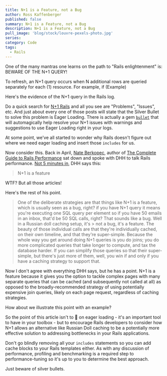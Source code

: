 ```yaml
---
title: N+1 is a Feature, not a Bug
author: Ross Kaffenberger
published: false
summary: N+1 is a Feature, not a Bug
description: N+1 is a Feature, not a Bug
pull_image: 'blog/stock/louvre-pexels-photo.jpg'
series:
category: Code
tags:
  - Rails
---
```


One of the many mantras one learns on the path to "Rails enlightenment" is:
BEWARE OF THE N+1 QUERY!

To refresh, an N+1 query occurs when N additional rows are queried separately for each (1) resource. For example, if (Example)

Here's the evidence of the N+1 query in the Rails log.

Do a quick search for [N+1 Rails](https://www.google.com/search?q=N%2B1+Rails&oq=N%2B1+Rails&aqs=chrome..69i57j69i60l2.2907j0j1&sourceid=chrome&ie=UTF-8) and all you see are "Problems", "Issues", etc. And just about every one of those posts will state that the Silver Bullet to solve this problem is Eager Loading. There is actually a gem [`bullet`](https://github.com/flyerhzm/bullet) that will automagically help resolve your N+1 issues with warnings and suggestions to use Eager Loading right in your logs.

At some point, we've all started to wonder why Rails doesn't figure out where we
need eager loading and insert those `includes` for us.

Now consider this. Back in April, [Nate Berkopec](http://nateberkopec.com/), author of [The Complete Guide to Rails Performance](https://www.railsspeed.com/) sat down and spoke with DHH to talk Rails performance. [Not 5 minutes in](https://youtu.be/ktZLpjCanvg?t=4m27s), DHH says this:

> N+1 is a feature

WTF? But all those articles!

Here's the rest of his point.

> One of the deliberate strategies are that things like N+1 is a feature, which is
> usually seen as a bug, right? if you have N+1 query it means you're executing
> one SQL query per element so if you have 50 emails in an inbox, that'd be 50
> SQL calls, right? That sounds like a bug. Well in a Russian doll caching setup, it's > not a bug, it's a feature. The beauty of those individual calls are that
> they're individually cached, on their own timeline, and that they're super-simple. Because the whole way you get around doing N+1 queries is you do joins; you do more complicated queries that take longer to compute, and tax the database harder. If you can simplify those queries so that their super-simple, but there's just more of them, well, you win if and only if you have a caching strategy to support that.

Now I don't agree with everything DHH says, but he has a point. N+1 is a feature
because it gives you the option to tackle complex pages with many separate
queries that can be cached (and subsequently not called at all) as opposed to
the broadly-recommended strategy of using potentially expensive join queries,
likely on each page request, regardless of caching strategies.

How about we illustrate this point with an example?

So the point of this article isn't to 💩 on eager loading - it's an important
tool to have in your toolbox - but to encourage Rails developers to consider
how N+1 allows an alternative like Russian Doll caching to be a potentially more effective solution to addressing bottlenecks in your Rails applications.

Don't go blindly removing all your `includes` statements so you can add cache blocks to your Rails templates either. As with any discussion of performance, profiling and benchmarking is a required step to performance-tuning so it's up to you to determine the best approach.

Just beware of silver bullets.
